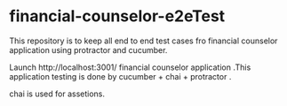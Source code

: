 # financial-counselor-e2eTest
This repository is to keep all end to end test cases fro financial counselor application using protractor and cucumber.

Launch http://localhost:3001/ financial counselor application .This application testing is done by cucumber + chai + protractor .

chai is used for assetions.



